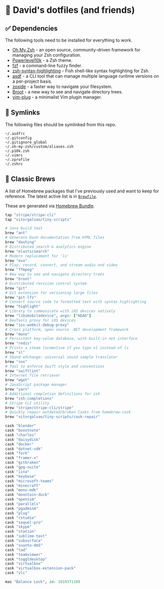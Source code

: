 # 🔘 David's dotfiles (and friends)

## ✅ Dependencies

The following tools need to be installed for everything to work.

* [Oh My Zsh](https://github.com/ohmyzsh/ohmyzsh) - an open source, community-driven framework for managing your Zsh configuration.
* [Powerlevel10k](https://github.com/romkatv/powerlevel10k) - a Zsh theme.
* [fzf](https://github.com/junegunn/fzf) - a command-line fuzzy finder.
* [zsh-syntax-highlighting](https://github.com/zsh-users/zsh-syntax-highlighting) - Fish shell-like syntax highlighting for Zsh.
* [asdf](https://github.com/asdf-vm/asdf) - a CLI tool that can manage multiple language runtime versions on a per-project basis.
* [zoxide](https://github.com/ajeetdsouza/zoxide) - a faster way to navigate your filesystem.
* [Broot](https://dystroy.org/broot/) - a new way to see and navigate directory trees.
* [vim-plug](https://github.com/junegunn/vim-plug) - a minimalist Vim plugin manager.

## 🔗 Symlinks

The following files should be symlinked from this repo.

```
~/.asdfrc
~/.gitconfig
~/.gitignore_global
~/.oh-my-zsh/custom/aliases.zsh
~/.p10k.zsh
~/.vimrc
~/.zprofile
~/.zshrc
```

## 🍻 Classic Brews

A list of Homebrew packages that I've previously used and want to keep for reference.
The latest active list is in [`Brewfile`](Brewfile).

These are generated via [Homebrew Bundle](https://github.com/Homebrew/homebrew-bundle). 

```ruby
tap "stripe/stripe-cli"
tap "vitorgalvao/tiny-scripts"

# Java build tool
brew "ant"
# Generate Dash documentation from HTML files
brew "dashing"
# Distributed search & analytics engine
brew "elasticsearch"
# Modern replacement for 'ls'
brew "exa"
# Play, record, convert, and stream audio and video
brew "ffmpeg"
# New way to see and navigate directory trees
brew "broot"
# Distributed revision control system
brew "git"
# Git extension for versioning large files
brew "git-lfs"
# Convert source code to formatted text with syntax highlighting
brew "highlight"
# Library to communicate with iOS devices natively
brew "libimobiledevice", args: ["HEAD"]
# DevTools proxy for iOS devices
brew "ios-webkit-debug-proxy"
# Cross platform, open source .NET development framework
brew "mono"
# Persistent key-value database, with built-in net interface
brew "redis"
# Prints a steam locomotive if you type sl instead of ls
brew "sl"
# SOund eXchange: universal sound sample translator
brew "sox"
# Tool to enforce Swift style and conventions
brew "swiftlint"
# Internet file retriever
brew "wget"
# JavaScript package manager
brew "yarn"
# Additional completion definitions for zsh
brew "zsh-completions"
# Stripe CLI utility
brew "stripe/stripe-cli/stripe"
# Quickly repair outdated/broken Casks from homebrew-cask
brew "vitorgalvao/tiny-scripts/cask-repair"

cask "blender"
cask "boostnote"
cask "charles"
cask "daisydisk"
cask "docker"
cask "dotnet-sdk"
cask "fork"
cask "framer-x"
cask "gitkraken"
cask "gpg-suite"
cask "iina"
cask "keybase"
cask "microsoft-teams"
cask "minecraft"
cask "mono-mdk"
cask "mountain-duck"
cask "opensim"
cask "parallels"
cask "pgadmin4"
cask "plug"
cask "rstudio"
cask "sequel-pro"
cask "skype"
cask "station"
cask "sublime-text"
cask "subsurface"
cask "suunto-dm5"
cask "tad"
cask "teamviewer"
cask "toggldesktop"
cask "virtualbox"
cask "virtualbox-extension-pack"
cask "vlc"

mas "Balance Lock", id: 1019371109
```
